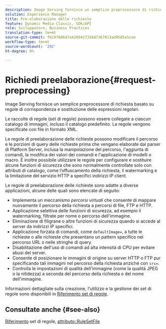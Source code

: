 ```yaml
---
description: Image Serving fornisce un semplice preprocessore di richiesta basato su regole di corrispondenza e sostituzione delle espressioni regolari.
solution: Experience Manager
title: Pre-elaborazione delle richieste
feature: Dynamic Media Classic, SDK/API
role: Sviluppatore, Business Practices
translation-type: tm+mt
source-git-commit: f6c97606d7a4209427316d7367013ad9585a5cae
workflow-type: tm+mt
source-wordcount: '292'
ht-degree: 0%

---
```



# Richiedi preelaborazione{#request-preprocessing}

Image Serving fornisce un semplice preprocessore di richiesta basato su regole di corrispondenza e sostituzione delle espressioni regolari.

Le raccolte di regole (set di regole) possono essere collegate a ciascun catalogo di immagini, incluso il catalogo predefinito. Le regole vengono specificate con file in formato XML.

Le regole di preelaborazione delle richieste possono modificare il percorso e le porzioni di query delle richieste prima che vengano elaborate dal parser di Platform Server, inclusa la manipolazione del percorso, l&#39;aggiunta di comandi, la modifica dei valori dei comandi e l&#39;applicazione di modelli o macro. È inoltre possibile utilizzare le regole per configurare e sostituire alcune funzioni di sicurezza che sono normalmente controllate solo con attributi di catalogo, come l’offuscamento della richiesta, il watermarking e la limitazione del servizio HTTP a specifici indirizzi IP client.

Le regole di preelaborazione delle richieste sono adatte a diverse applicazioni, alcune delle quali sono elencate di seguito:

* Implementa un meccanismo *percorsi virtuali* che consente di mappare nuovamente il percorso della richiesta a percorsi di file, FTP e HTTP.
* Applicazione selettiva delle funzioni di sicurezza, ad esempio il watermarking, filtrate per nome o percorso dell&#39;immagine.
* Eliminazione di filigrane o altre funzioni di sicurezza quando si accede al server da indirizzi IP specifici.
* Applicazione forzata di comandi, come `defaultImage=`, a tutte le richieste o alle richieste che presentano un pattern specifico nel percorso URL o nelle stringhe di query.
* Disabilitazione dell&#39;uso di comandi ad alta intensità di CPU per evitare abusi del server.
* Consente di posizionare le immagini di origine su server HTTP o FTP pur specificando tali immagini nel percorso della richiesta anziché con `src=`.
* Controlla le impostazioni di qualità dell&#39;immagine (come la qualità JPEG o la nitidezza) a seconda del percorso della richiesta o del nome dell&#39;immagine.

Informazioni dettagliate sulla creazione, l&#39;utilizzo e la gestione dei set di regole sono disponibili in [Riferimento set di regole](../../../../../is-api/image-catalog/image-serving-api-ref/c-image-catalog-reference/c-rule-set-reference/c-rule-set-reference.md#concept-3e5058cf3507470b82cac638df23ea8e).

## Consultate anche {#see-also}

[Riferimento](../../../../../is-api/image-catalog/image-serving-api-ref/c-image-catalog-reference/c-rule-set-reference/c-rule-set-reference.md#concept-3e5058cf3507470b82cac638df23ea8e) set di regole,  [attributo::RuleSetFile](../../../../../is-api/image-catalog/image-serving-api-ref/c-image-catalog-reference/c-overview/c-file-formats/r-rule-set-files.md#reference-3e54cb5f4d74411a84889fed056ac093)
